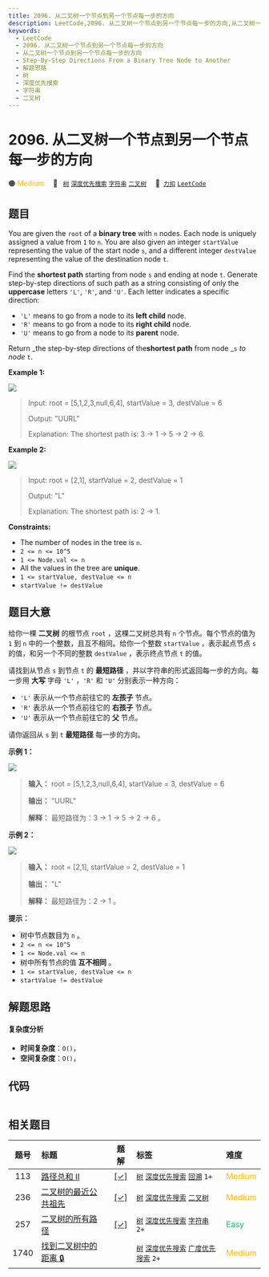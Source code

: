 ```yaml
---
title: 2096. 从二叉树一个节点到另一个节点每一步的方向
description: LeetCode,2096. 从二叉树一个节点到另一个节点每一步的方向,从二叉树一个节点到另一个节点每一步的方向,Step-By-Step Directions From a Binary Tree Node to Another,解题思路,树,深度优先搜索,字符串,二叉树
keywords:
  - LeetCode
  - 2096. 从二叉树一个节点到另一个节点每一步的方向
  - 从二叉树一个节点到另一个节点每一步的方向
  - Step-By-Step Directions From a Binary Tree Node to Another
  - 解题思路
  - 树
  - 深度优先搜索
  - 字符串
  - 二叉树
---
```


# 2096. 从二叉树一个节点到另一个节点每一步的方向

🟠 <font color=#ffb800>Medium</font>&emsp; 🔖&ensp; [`树`](/tag/tree.md) [`深度优先搜索`](/tag/depth-first-search.md) [`字符串`](/tag/string.md) [`二叉树`](/tag/binary-tree.md)&emsp; 🔗&ensp;[`力扣`](https://leetcode.cn/problems/step-by-step-directions-from-a-binary-tree-node-to-another) [`LeetCode`](https://leetcode.com/problems/step-by-step-directions-from-a-binary-tree-node-to-another)

## 题目

You are given the `root` of a **binary tree** with `n` nodes. Each node is
uniquely assigned a value from `1` to `n`. You are also given an integer
`startValue` representing the value of the start node `s`, and a different
integer `destValue` representing the value of the destination node `t`.

Find the **shortest path** starting from node `s` and ending at node `t`.
Generate step-by-step directions of such path as a string consisting of only
the **uppercase** letters `'L'`, `'R'`, and `'U'`. Each letter indicates a
specific direction:

  * `'L'` means to go from a node to its **left child** node.
  * `'R'` means to go from a node to its **right child** node.
  * `'U'` means to go from a node to its **parent** node.

Return _the step-by-step directions of the**shortest path** from node _`s` _to
node_ `t`.



**Example 1:**

![](https://assets.leetcode.com/uploads/2021/11/15/eg1.png)

> Input: root = [5,1,2,3,null,6,4], startValue = 3, destValue = 6
> 
> Output: "UURL"
> 
> Explanation: The shortest path is: 3 -> 1 -> 5 -> 2 -> 6.

**Example 2:**

![](https://assets.leetcode.com/uploads/2021/11/15/eg2.png)

> Input: root = [2,1], startValue = 2, destValue = 1
> 
> Output: "L"
> 
> Explanation: The shortest path is: 2 -> 1.

**Constraints:**

  * The number of nodes in the tree is `n`.
  * `2 <= n <= 10^5`
  * `1 <= Node.val <= n`
  * All the values in the tree are **unique**.
  * `1 <= startValue, destValue <= n`
  * `startValue != destValue`


## 题目大意

给你一棵 **二叉树**  的根节点 `root` ，这棵二叉树总共有 `n` 个节点。每个节点的值为 `1` 到 `n`
中的一个整数，且互不相同。给你一个整数 `startValue` ，表示起点节点 `s` 的值，和另一个不同的整数 `destValue` ，表示终点节点
`t` 的值。

请找到从节点 `s` 到节点 `t` 的 **最短路径**  ，并以字符串的形式返回每一步的方向。每一步用 **大写**  字母 `'L'` ，`'R'`
和 `'U'` 分别表示一种方向：

  * `'L'` 表示从一个节点前往它的 **左孩子**  节点。
  * `'R'` 表示从一个节点前往它的 **右孩子**  节点。
  * `'U'` 表示从一个节点前往它的 **父**  节点。

请你返回从 `s` 到 `t` **最短路径**  每一步的方向。



**示例 1：**

![](https://assets.leetcode.com/uploads/2021/11/15/eg1.png)

> 
> 
> 
> 
> 
> **输入：** root = [5,1,2,3,null,6,4], startValue = 3, destValue = 6
> 
> **输出：** "UURL"
> 
> **解释：** 最短路径为：3 → 1 → 5 → 2 → 6 。
> 
> 

**示例 2：**

![](https://assets.leetcode.com/uploads/2021/11/15/eg2.png)

> 
> 
> 
> 
> 
> **输入：** root = [2,1], startValue = 2, destValue = 1
> 
> **输出：** "L"
> 
> **解释：** 最短路径为：2 → 1 。
> 
> 



**提示：**

  * 树中节点数目为 `n` 。
  * `2 <= n <= 10^5`
  * `1 <= Node.val <= n`
  * 树中所有节点的值 **互不相同**  。
  * `1 <= startValue, destValue <= n`
  * `startValue != destValue`


## 解题思路

#### 复杂度分析

- **时间复杂度**：`O()`，
- **空间复杂度**：`O()`，

## 代码

```javascript

```

## 相关题目

<!-- prettier-ignore -->
| 题号 | 标题 | 题解 | 标签 | 难度 |
| :------: | :------ | :------: | :------ | :------ |
| 113 | [路径总和 II](https://leetcode.com/problems/path-sum-ii) | [[✓]](/problem/0113.md) |  [`树`](/tag/tree.md) [`深度优先搜索`](/tag/depth-first-search.md) [`回溯`](/tag/backtracking.md) `1+` | <font color=#ffb800>Medium</font> |
| 236 | [二叉树的最近公共祖先](https://leetcode.com/problems/lowest-common-ancestor-of-a-binary-tree) | [[✓]](/problem/0236.md) |  [`树`](/tag/tree.md) [`深度优先搜索`](/tag/depth-first-search.md) [`二叉树`](/tag/binary-tree.md) | <font color=#ffb800>Medium</font> |
| 257 | [二叉树的所有路径](https://leetcode.com/problems/binary-tree-paths) | [[✓]](/problem/0257.md) |  [`树`](/tag/tree.md) [`深度优先搜索`](/tag/depth-first-search.md) [`字符串`](/tag/string.md) `2+` | <font color=#15bd66>Easy</font> |
| 1740 | [找到二叉树中的距离 🔒](https://leetcode.com/problems/find-distance-in-a-binary-tree) |  |  [`树`](/tag/tree.md) [`深度优先搜索`](/tag/depth-first-search.md) [`广度优先搜索`](/tag/breadth-first-search.md) `2+` | <font color=#ffb800>Medium</font> |